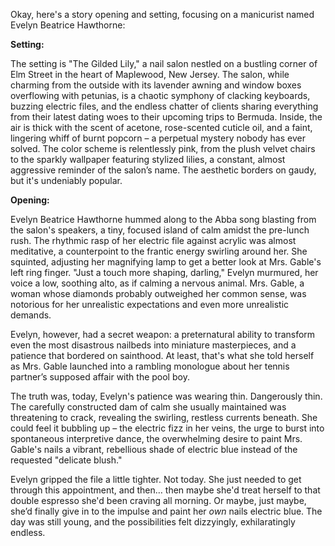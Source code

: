 Okay, here's a story opening and setting, focusing on a manicurist named Evelyn Beatrice Hawthorne:

**Setting:**

The setting is "The Gilded Lily," a nail salon nestled on a bustling corner of Elm Street in the heart of Maplewood, New Jersey. The salon, while charming from the outside with its lavender awning and window boxes overflowing with petunias, is a chaotic symphony of clacking keyboards, buzzing electric files, and the endless chatter of clients sharing everything from their latest dating woes to their upcoming trips to Bermuda. Inside, the air is thick with the scent of acetone, rose-scented cuticle oil, and a faint, lingering whiff of burnt popcorn – a perpetual mystery nobody has ever solved. The color scheme is relentlessly pink, from the plush velvet chairs to the sparkly wallpaper featuring stylized lilies, a constant, almost aggressive reminder of the salon’s name. The aesthetic borders on gaudy, but it's undeniably popular.

**Opening:**

Evelyn Beatrice Hawthorne hummed along to the Abba song blasting from the salon's speakers, a tiny, focused island of calm amidst the pre-lunch rush. The rhythmic rasp of her electric file against acrylic was almost meditative, a counterpoint to the frantic energy swirling around her. She squinted, adjusting her magnifying lamp to get a better look at Mrs. Gable's left ring finger. "Just a touch more shaping, darling," Evelyn murmured, her voice a low, soothing alto, as if calming a nervous animal. Mrs. Gable, a woman whose diamonds probably outweighed her common sense, was notorious for her unrealistic expectations and even more unrealistic demands.

Evelyn, however, had a secret weapon: a preternatural ability to transform even the most disastrous nailbeds into miniature masterpieces, and a patience that bordered on sainthood. At least, that's what she told herself as Mrs. Gable launched into a rambling monologue about her tennis partner’s supposed affair with the pool boy.

The truth was, today, Evelyn's patience was wearing thin. Dangerously thin. The carefully constructed dam of calm she usually maintained was threatening to crack, revealing the swirling, restless currents beneath. She could feel it bubbling up – the electric fizz in her veins, the urge to burst into spontaneous interpretive dance, the overwhelming desire to paint Mrs. Gable's nails a vibrant, rebellious shade of electric blue instead of the requested "delicate blush."

Evelyn gripped the file a little tighter. Not today. She just needed to get through this appointment, and then… then maybe she'd treat herself to that double espresso she'd been craving all morning. Or maybe, just maybe, she’d finally give in to the impulse and paint her *own* nails electric blue. The day was still young, and the possibilities felt dizzyingly, exhilaratingly endless.
